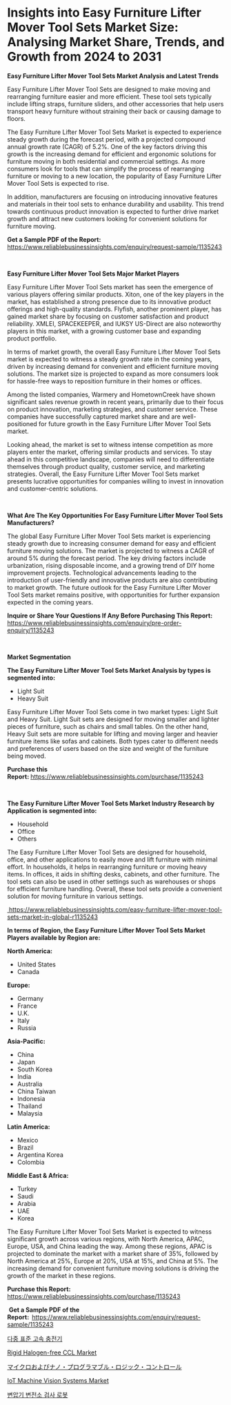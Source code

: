 <p><h1>Insights into Easy Furniture Lifter Mover Tool Sets Market Size: Analysing Market Share, Trends, and Growth from 2024 to 2031</h1></p><p><strong>Easy Furniture Lifter Mover Tool Sets Market Analysis and Latest Trends</strong></p>
<p><p>Easy Furniture Lifter Mover Tool Sets are designed to make moving and rearranging furniture easier and more efficient. These tool sets typically include lifting straps, furniture sliders, and other accessories that help users transport heavy furniture without straining their back or causing damage to floors.</p><p>The Easy Furniture Lifter Mover Tool Sets Market is expected to experience steady growth during the forecast period, with a projected compound annual growth rate (CAGR) of 5.2%. One of the key factors driving this growth is the increasing demand for efficient and ergonomic solutions for furniture moving in both residential and commercial settings. As more consumers look for tools that can simplify the process of rearranging furniture or moving to a new location, the popularity of Easy Furniture Lifter Mover Tool Sets is expected to rise.</p><p>In addition, manufacturers are focusing on introducing innovative features and materials in their tool sets to enhance durability and usability. This trend towards continuous product innovation is expected to further drive market growth and attract new customers looking for convenient solutions for furniture moving.</p></p>
<p><strong>Get a Sample PDF of the Report:&nbsp;</strong> <a href="https://www.reliablebusinessinsights.com/enquiry/request-sample/1135243">https://www.reliablebusinessinsights.com/enquiry/request-sample/1135243</a></p>
<p>&nbsp;</p>
<p><strong>Easy Furniture Lifter Mover Tool Sets Major Market Players</strong></p>
<p><p>Easy Furniture Lifter Mover Tool Sets market has seen the emergence of various players offering similar products. Xiton, one of the key players in the market, has established a strong presence due to its innovative product offerings and high-quality standards. Flyfish, another prominent player, has gained market share by focusing on customer satisfaction and product reliability. XMLEI, SPACEKEEPER, and lUKSY US-Direct are also noteworthy players in this market, with a growing customer base and expanding product portfolio.</p><p>In terms of market growth, the overall Easy Furniture Lifter Mover Tool Sets market is expected to witness a steady growth rate in the coming years, driven by increasing demand for convenient and efficient furniture moving solutions. The market size is projected to expand as more consumers look for hassle-free ways to reposition furniture in their homes or offices.</p><p>Among the listed companies, Warmery and HometownCreek have shown significant sales revenue growth in recent years, primarily due to their focus on product innovation, marketing strategies, and customer service. These companies have successfully captured market share and are well-positioned for future growth in the Easy Furniture Lifter Mover Tool Sets market.</p><p>Looking ahead, the market is set to witness intense competition as more players enter the market, offering similar products and services. To stay ahead in this competitive landscape, companies will need to differentiate themselves through product quality, customer service, and marketing strategies. Overall, the Easy Furniture Lifter Mover Tool Sets market presents lucrative opportunities for companies willing to invest in innovation and customer-centric solutions.</p></p>
<p>&nbsp;</p>
<p><strong>What Are The Key Opportunities For Easy Furniture Lifter Mover Tool Sets Manufacturers?</strong></p>
<p><p>The global Easy Furniture Lifter Mover Tool Sets market is experiencing steady growth due to increasing consumer demand for easy and efficient furniture moving solutions. The market is projected to witness a CAGR of around 5% during the forecast period. The key driving factors include urbanization, rising disposable income, and a growing trend of DIY home improvement projects. Technological advancements leading to the introduction of user-friendly and innovative products are also contributing to market growth. The future outlook for the Easy Furniture Lifter Mover Tool Sets market remains positive, with opportunities for further expansion expected in the coming years.</p></p>
<p><strong>Inquire or Share Your Questions If Any Before Purchasing This Report:</strong> <a href="https://www.reliablebusinessinsights.com/enquiry/pre-order-enquiry/1135243">https://www.reliablebusinessinsights.com/enquiry/pre-order-enquiry/1135243</a></p>
<p>&nbsp;</p>
<p><strong>Market Segmentation</strong></p>
<p><strong>The Easy Furniture Lifter Mover Tool Sets Market Analysis by types is segmented into:</strong></p>
<p><ul><li>Light Suit</li><li>Heavy Suit</li></ul></p>
<p><p>Easy Furniture Lifter Mover Tool Sets come in two market types: Light Suit and Heavy Suit. Light Suit sets are designed for moving smaller and lighter pieces of furniture, such as chairs and small tables. On the other hand, Heavy Suit sets are more suitable for lifting and moving larger and heavier furniture items like sofas and cabinets. Both types cater to different needs and preferences of users based on the size and weight of the furniture being moved.</p></p>
<p><strong>Purchase this Report:&nbsp;</strong><a href="https://www.reliablebusinessinsights.com/purchase/1135243">https://www.reliablebusinessinsights.com/purchase/1135243</a></p>
<p>&nbsp;</p>
<p><strong>The Easy Furniture Lifter Mover Tool Sets Market Industry Research by Application is segmented into:</strong></p>
<p><ul><li>Household</li><li>Office</li><li>Others</li></ul></p>
<p><p>The Easy Furniture Lifter Mover Tool Sets are designed for household, office, and other applications to easily move and lift furniture with minimal effort. In households, it helps in rearranging furniture or moving heavy items. In offices, it aids in shifting desks, cabinets, and other furniture. The tool sets can also be used in other settings such as warehouses or shops for efficient furniture handling. Overall, these tool sets provide a convenient solution for moving furniture in various settings.</p></p>
<p><a href="https://www.reliablebusinessinsights.com/easy-furniture-lifter-mover-tool-sets-market-in-global-r1135243">&nbsp;https://www.reliablebusinessinsights.com/easy-furniture-lifter-mover-tool-sets-market-in-global-r1135243</a></p>
<p><strong>In terms of Region, the Easy Furniture Lifter Mover Tool Sets Market Players available by Region are:</strong></p>
<p>
    <p> <strong> North America: </strong>
        <ul>
            <li>United States</li>
            <li>Canada</li>
        </ul>
        </p> 
    <p> <strong> Europe: </strong>
        <ul>
            <li>Germany</li>
            <li>France</li>
            <li>U.K.</li>
            <li>Italy</li>
            <li>Russia</li>
        </ul>
        </p> 
    <p> <strong> Asia-Pacific: </strong>
        <ul>
            <li>China</li>
            <li>Japan</li>
            <li>South Korea</li>
            <li>India</li>
            <li>Australia</li>
            <li>China Taiwan</li>
            <li>Indonesia</li>
            <li>Thailand</li>
            <li>Malaysia</li>
        </ul>
        </p> 
    <p> <strong> Latin America: </strong>
        <ul>
            <li>Mexico</li>
            <li>Brazil</li>
            <li>Argentina Korea</li>
            <li>Colombia</li>
        </ul>
        </p> 
    <p> <strong> Middle East & Africa: </strong>
        <ul>
            <li>Turkey</li>
            <li>Saudi</li>
            <li>Arabia</li>
            <li>UAE</li>
            <li>Korea</li>
        </ul>
    </p>
    </p>
<p><p>The Easy Furniture Lifter Mover Tool Sets Market is expected to witness significant growth across various regions, with North America, APAC, Europe, USA, and China leading the way. Among these regions, APAC is projected to dominate the market with a market share of 35%, followed by North America at 25%, Europe at 20%, USA at 15%, and China at 5%. The increasing demand for convenient furniture moving solutions is driving the growth of the market in these regions.</p></p>
<p><strong>Purchase this Report: </strong><a href="https://www.reliablebusinessinsights.com/purchase/1135243">https://www.reliablebusinessinsights.com/purchase/1135243</a></p>
<p>&nbsp;<strong>Get a Sample PDF of the Report:&nbsp;&nbsp;</strong><a href="https://www.reliablebusinessinsights.com/enquiry/request-sample/1135243">https://www.reliablebusinessinsights.com/enquiry/request-sample/1135243</a></p>
<p><strong></strong></p>
<p><p><a href="https://github.com/dollarearner151/Market-Research-Report-List-1/blob/main/8926073100195.md">다중 표준 고속 충전기</a></p><p><a href="https://issuu.com/reportprime-2/docs/rigid-halogen-free-ccl-market-size-2030.pptx">Rigid Halogen-free CCL Market</a></p><p><a href="https://medium.com/@kaiyohnson76845/%E3%83%9E%E3%82%A4%E3%82%AF%E3%83%AD%E3%81%8A%E3%82%88%E3%81%B3%E3%83%8A%E3%83%8E%E3%81%AE%E3%83%97%E3%83%AD%E3%82%B0%E3%83%A9%E3%83%9E%E3%83%96%E3%83%AB%E3%83%AD%E3%82%B8%E3%83%83%E3%82%AF%E3%82%B3%E3%83%B3%E3%83%88%E3%83%AD%E3%83%BC%E3%83%AB%E5%B8%82%E5%A0%B4%E3%81%AF-%E5%B8%82%E5%A0%B4%E3%82%B7%E3%82%A7%E3%82%A2-%E5%B8%82%E5%A0%B4%E5%8B%95%E5%90%91-%E5%B8%82%E5%A0%B4%E6%88%90%E9%95%B7%E3%81%AB%E9%96%A2%E3%81%99%E3%82%8B%E6%83%85%E5%A0%B1%E3%82%92%E6%8F%90%E4%BE%9B%E3%81%97%E3%81%A6%E3%81%84%E3%81%BE%E3%81%99-a2d8006b19a2">マイクロおよびナノ・プログラマブル・ロジック・コントロール</a></p><p><a href="https://github.com/brentleyjimmiealvaradoz4l1rea/Market-Research-Report-List-2/blob/main/iot-machine-vision-systems-market.md">IoT Machine Vision Systems Market</a></p><p><a href="https://medium.com/@dandier2003/%ED%8A%B8%EB%9E%9C%EC%8A%A4%ED%8F%AC%EB%A8%B8-%EB%B3%80%EC%A0%84%EC%86%8C-%EC%A0%90%EA%B2%80-%EB%A1%9C%EB%B4%87-%EC%8B%9C%EC%9E%A5-%EA%B2%BD%EC%9F%81-%EB%B6%84%EC%84%9D-%EC%8B%9C%EC%9E%A5-%EB%8F%99%ED%96%A5-%EB%B0%8F-2031%EB%85%84%EA%B9%8C%EC%A7%80%EC%9D%98-%EC%98%88%EC%B8%A1-3e4a9a34f107">변압기 변전소 검사 로봇</a></p></p>